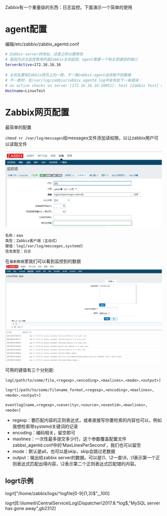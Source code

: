 Zabbix有一个重量级的东西：日志监控。下面演示一个简单的使用

# agent配置

编辑/etc/zabbix/zabbix_agentd.conf
```bash
# Zabbix-server的地址，这里之所以要修改
# 是因为日志监控使用的是Zabbix主动监控，agent需要一个和主控通信的接口
ServerActive=172.16.16.16

# 主机名要和Zabbix网页上的一致，不一致zabbix-agent会获取不到数据
# 不一致时，在/var/log/zabbix/zabbix_agentd.log中会有如下一条错误：
# no active checks on server [172.16.16.16:10051]: host [Zabbix Test] not found
Hostname=LinuxTest
```

# Zabbix网页配置
最简单的配置

`chmod +r /var/log/messages`给messages文件添加读权限，以让zabbix用户可以读取文件

![](logmoniter1.png)

```
名称：aaa
类型：Zabbix客户端（主动式）
键值：log[/var/log/messages,systemd]
信息类型：日志
```
在``最新数据``里我们可以看到监控到的数据
![](logmoniter2.png)

可用的键值有三个分别是:

`log[/path/to/some/file,<regexp>,<encoding>,<maxlines>,<mode>,<output>]`

`logrt[/path/to/some/filename_format,<regexp>,<encoding>,<maxlines>,<mode>,<output>]`

`eventlog[name,<regexp>,<severity>,<source>,<eventid>,<maxlines>,<mode>]`

* regexp：要匹配内容的正则表达式，或者直接写你要检索的内容也可以，例如我想检索带systemd关键词的记录
* encoding：编码相关，留空即可
* maxlines：一次性最多提交多少行，这个参数覆盖配置文件zabbxi_agentd.conf中的’MaxLinesPerSecond’，我们也可以留空
* mode：默认是all，也可以是skip，skip会跳过老数据
* output：输出给zabbix server的数据。可以是\1、\2一直\9，\1表示第一个正则表达式匹配出得内容，\2表示第二个正则表达式匹配错的内容。

## logrt示例

logrt["/home/zabbix/logs/^logfile[0-9]{1,3}$",,,100]

logrt[E:\liumeiti\CentralService\Log\Dispatcher\2017.8\.*log$,"MySQL server has gone away",gb2312]
